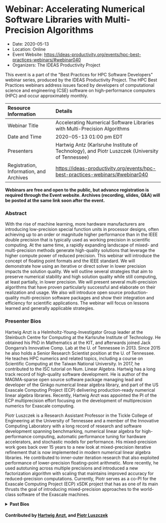 # Webinar: Accelerating Numerical Software Libraries with Multi-Precision Algorithms

- Date: 2020-05-13
- Location: Online
- Event Website: https://ideas-productivity.org/events/hpc-best-practices-webinars/#webinar040
- Organizers: The IDEAS Productivity Project
			   
This event is a part of the "Best Practices for HPC Software
Developers" webinar series, produced by the IDEAS Productivity
Project. The HPC Best Practices webinars address issues faced by
developers of computational science and engineering (CSE) software on
high-performance computers (HPC) and occur approximately monthly.

Resource Information | Details
:--- | :---			   
Webinar Title | Accelerating Numerical Software Libraries with Multi-Precision Algorithms
Date and Time | 2020-05-13 01:00 pm EDT
Presenters | Hartwig Antz (Karlsruhe Institute of Technology),  and Piotr Luszczek (University of Tennessee)
Registration, Information, and Archives | 	<https://ideas-productivity.org/events/hpc-best-practices-webinars/#webinar040>	   

**Webinars are free and open to the public, but advance registration is required through the Event website. Archives (recording, slides, Q&A) will be posted at the same link soon after the event.**

### Abstract
<p>With the rise of machine learning, more hardware manufacturers are introducing low-precision special function units in processor designs, often achieving up to an order or magnitude higher performance than in the IEEE double precision that is typically used as working precision in scientific computing. At the same time, a rapidly expanding landscape of mixed- and multi-precision methods generate high-quality solutions that leverage the higher compute power of reduced precision. This webinar will introduce the concept of floating point formats and the IEEE standard. We will demonstrate how using an iterative or direct solver in lower precision impacts the solution quality. We will outline several strategies that aim to preserve numerical stability and high solution quality while still computing, at least partially, in lower precision. We will present several multi-precision algorithms that have proven particularly successful and elaborate on their realization and usage. We also will introduce open source production-quality multi-precision software packages and show their integration and efficiency for scientific applications. The webinar will focus on lessons learned and generally applicable strategies.</p>



### Presenter Bios
<p>Hartwig Anzt is a Helmholtz-Young-Investigator Group leader at the Steinbuch Centre for Computing at the Karlsruhe Institute of Technology. He obtained his PhD in Mathematics at the KIT, and afterwards joined Jack Dongarra’s Innovative Comp. Lab at the U. of Tennessee in 2013. Since 2015 he also holds a Senior Research Scientist position at the U. of Tennessee. He teaches HPC numerics and related topics, including a course on Scientific Computing at the Taiwan National University. In 2017, he contributed to the ISC tutorial on Num. Linear Algebra. Hartwig has a long track record of high-quality software development. He is author of the MAGMA-sparse open source software package managing lead and developer of the Ginkgo numerical linear algebra library, and part of the US Exascale Computing Project (ECP) delivering production-ready numerical linear algebra libraries. Recently, Hartwig Anzt was appointed the PI of the ECP multiprecision effort focusing on the development of multiprecision numerics for Exascale computing.</p>
<p>Piotr Luszczek is a Research Assistant Professor in the Tickle College of Engineering at the University of Tennessee and a member of the Innovative Computing Laboratory with a long record of research and software development spanning benchmarking, numerical linear algebra for high-performance computing, automatic performance tuning for hardware accelerators, and stochastic models for performance. His mixed-precision work goes back over 15 years to a new look at mixed-precision iterative refinement that is now implemented in modern numerical linear algebra libraries. He contributed to inner-outer iteration research that also exploited performance of lower-precision floating-point arithmetic. More recently, he used autotuning across multiple precisions and introduced a new factorization algorithm with scaling that maintains improved accuracy for reduced-precision computations. Currently, Piotr serves as a co-PI for the Exascale Computing Project (ECP) xSDK project that has as one of its main thrusts the goal of introducing mixed-precision approaches to the world-class software of the Exascale machines.</p>
<details>
  <summary><strong>Past Bios</strong></summary>
  
<!-- Bio from webinar 35 -->
Piotr Luszczek is a research assistant professor at the Innovative
Computing Laboratory in the University of Tennessee. Piotr earned his
Ph.D. in computer science from the University of Tennessee,
Knoxville. His research interests include benchmarking, numerical
linear algebra for high-performance computing, automatic performance
tuning, and stochastic performance models. He has over a decade of
experience developing HPC numerical software for large-scale,
distributed-memory multicore systems with hardware accelerators. Piotr
serves as a co-PI on the ECP xSDK project that aims to improve access
to world-class software on exascale machines.
</details>

    

#### Contributed by [Hartwig Anzt](https://github.com/hartwiganzt "Hartwig Antz GitHub profile"),  and [Piotr Luszczek](https://github.com/luszczek "Piotr Luszczek GitHub profile")

<!---
Publish: yes
Categories: skills
Topics: online learning
Level: 2
Prerequisites: default
Aggregate: none
--->
